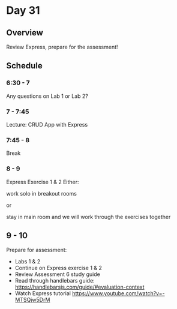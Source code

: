 # Day 31

## Overview

Review Express, prepare for the assessment!

## Schedule

### 6:30 - 7

Any questions on Lab 1 or Lab 2?

### 7 - 7:45

Lecture: CRUD App with Express

### 7:45 - 8

Break

### 8 - 9

Express Exercise 1 & 2
Either:

work solo in breakout rooms

or

stay in main room and we will work through the exercises together

## 9 - 10

Prepare for assessment:

- Labs 1 & 2
- Continue on Express exercise 1 & 2
- Review Assessment 6 study guide
- Read through handlebars guide: https://handlebarsjs.com/guide/#evaluation-context
- Watch Express tutorial https://www.youtube.com/watch?v=-MTSQjw5DrM
